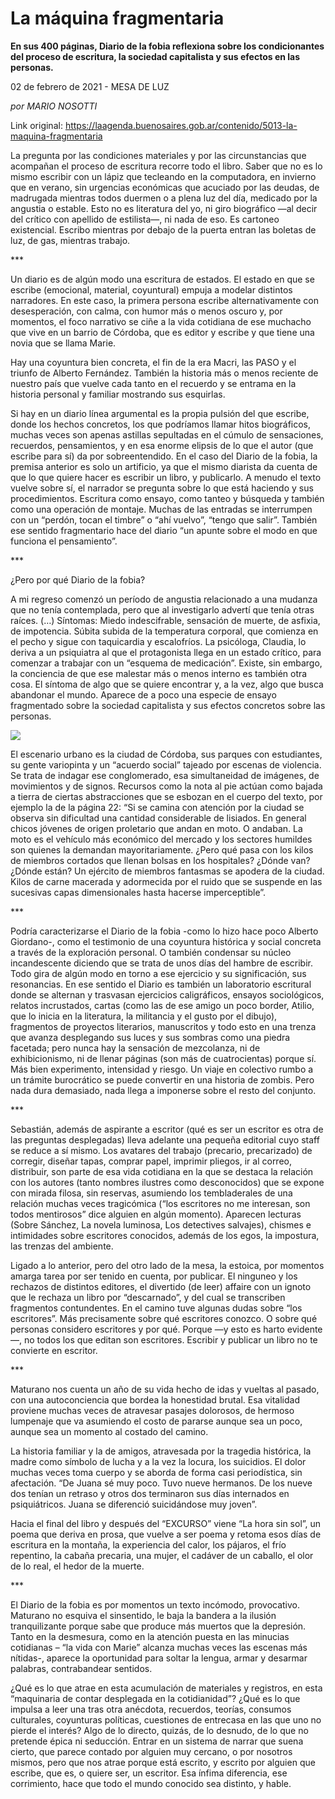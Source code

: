 # La máquina fragmentaria

**En sus 400 páginas, Diario de la fobia reflexiona sobre los condicionantes del proceso de escritura, la sociedad capitalista y sus efectos en las personas.**

02 de febrero de 2021 - MESA DE LUZ

_por MARIO NOSOTTI_

Link original: https://laagenda.buenosaires.gob.ar/contenido/5013-la-maquina-fragmentaria



La pregunta por las condiciones materiales y por las circunstancias que acompañan el proceso de escritura recorre todo el libro. Saber que no es lo mismo escribir con un lápiz que tecleando en la computadora, en invierno que en verano, sin urgencias económicas que acuciado por las deudas, de madrugada mientras todos duermen o a plena luz del día, medicado por la angustia o estable. Esto no es literatura del yo, ni giro biográfico —al decir del crítico con apellido de estilista—, ni nada de eso. Es cartoneo existencial. Escribo mientras por debajo de la puerta entran las boletas de luz, de gas, mientras trabajo.




\*\*\*




Un diario es de algún modo una escritura de estados. El estado en que se escribe (emocional, material, coyuntural) empuja a modelar distintos narradores. En este caso, la primera persona escribe alternativamente con desesperación, con calma, con humor más o menos oscuro y, por momentos, el foco narrativo se ciñe a la vida cotidiana de ese muchacho que vive en un barrio de Córdoba, que es editor y escribe y que tiene una novia que se llama Marie.




Hay una coyuntura bien concreta, el fin de la era Macri, las PASO y el triunfo de Alberto Fernández. También la historia más o menos reciente de nuestro país que vuelve cada tanto en el recuerdo y se entrama en la historia personal y familiar mostrando sus esquirlas.




Si hay en un diario línea argumental es la propia pulsión del que escribe, donde los hechos concretos, los que podríamos llamar hitos biográficos, muchas veces son apenas astillas sepultadas en el cúmulo de sensaciones, recuerdos, pensamientos, y en esa enorme elipsis de lo que el autor (que escribe para sí) da por sobreentendido. En el caso del Diario de la fobia, la premisa anterior es solo un artificio, ya que el mismo diarista da cuenta de que lo que quiere hacer es escribir un libro, y publicarlo. A menudo el texto vuelve sobre sí, el narrador se pregunta sobre lo que está haciendo y sus procedimientos. Escritura como ensayo, como tanteo y búsqueda y también como una operación de montaje. Muchas de las entradas se interrumpen con un “perdón, tocan el timbre” o “ahí vuelvo”, “tengo que salir”. También ese sentido fragmentario hace del diario “un apunte sobre el modo en que funciona el pensamiento”.




\*\*\*




¿Pero por qué Diario de la fobia?




A mi regreso comenzó un período de angustia relacionado a una mudanza que no tenía contemplada, pero que al investigarlo advertí que tenía otras raíces. (…) Síntomas: Miedo indescifrable, sensación de muerte, de asfixia, de impotencia. Súbita subida de la temperatura corporal, que comienza en el pecho y sigue con taquicardia y escalofríos. La psicóloga, Claudia, lo deriva a un psiquiatra al que el protagonista llega en un estado crítico, para comenzar a trabajar con un “esquema de medicación”. Existe, sin embargo, la conciencia de que ese malestar más o menos interno es también otra cosa. El síntoma de algo que se quiere encontrar y, a la vez, algo que busca abandonar el mundo. Aparece de a poco una especie de ensayo fragmentado sobre la sociedad capitalista y sus efectos concretos sobre las personas.




![](https://cdn.flowlikemusic.com/files/images/45649/6ee74801-3f60-4d1e-b362-e885c5edfe22.jpeg)




El escenario urbano es la ciudad de Córdoba, sus parques con estudiantes, su gente variopinta y un “acuerdo social” tajeado por escenas de violencia. Se trata de indagar ese conglomerado, esa simultaneidad de imágenes, de movimientos y de signos. Recursos como la nota al pie actúan como bajada a tierra de ciertas abstracciones que se esbozan en el cuerpo del texto, por ejemplo la de la página 22: “Si se camina con atención por la ciudad se observa sin dificultad una cantidad considerable de lisiados. En general chicos jóvenes de origen proletario que andan en moto. O andaban. La moto es el vehículo más económico del mercado y los sectores humildes son quienes la demandan mayoritariamente. ¿Pero qué pasa con los kilos de miembros cortados que llenan bolsas en los hospitales? ¿Dónde van? ¿Dónde están? Un ejército de miembros fantasmas se apodera de la ciudad. Kilos de carne macerada y adormecida por el ruido que se suspende en las sucesivas capas dimensionales hasta hacerse imperceptible”.




\*\*\*




Podría caracterizarse el Diario de la fobia -como lo hizo hace poco Alberto Giordano-, como el testimonio de una coyuntura histórica y social concreta a través de la exploración personal. O también condensar su núcleo incandescente diciendo que se trata de unos días del hambre de escribir. Todo gira de algún modo en torno a ese ejercicio y su significación, sus resonancias. En ese sentido el Diario es también un laboratorio escritural donde se alternan y trasvasan ejercicios caligráficos, ensayos sociológicos, relatos incrustados, cartas (como las de ese amigo un poco border, Atilio, que lo inicia en la literatura, la militancia y el gusto por el dibujo), fragmentos de proyectos literarios, manuscritos y todo esto en una trenza que avanza desplegando sus luces y sus sombras como una piedra facetada; pero nunca hay la sensación de mezcolanza, ni de exhibicionismo, ni de llenar páginas (son más de cuatrocientas) porque sí. Más bien experimento, intensidad y riesgo. Un viaje en colectivo rumbo a un trámite burocrático se puede convertir en una historia de zombis. Pero nada dura demasiado, nada llega a imponerse sobre el resto del conjunto.




\*\*\*




Sebastián, además de aspirante a escritor (qué es ser un escritor es otra de las preguntas desplegadas) lleva adelante una pequeña editorial cuyo staff se reduce a sí mismo. Los avatares del trabajo (precario, precarizado) de corregir, diseñar tapas, comprar papel, imprimir pliegos, ir al correo, distribuir, son parte de esa vida cotidiana en la que se destaca la relación con los autores (tanto nombres ilustres como desconocidos) que se expone con mirada filosa, sin reservas, asumiendo los tembladerales de una relación muchas veces tragicómica (“los escritores no me interesan, son todos mentirosos” dice alguien en algún momento). Aparecen lecturas (Sobre Sánchez, La novela luminosa, Los detectives salvajes), chismes e intimidades sobre escritores conocidos, además de los egos, la impostura, las trenzas del ambiente.




Ligado a lo anterior, pero del otro lado de la mesa, la estoica, por momentos amarga tarea por ser tenido en cuenta, por publicar. El ninguneo y los rechazos de distintos editores, el divertido (de leer) affaire con un ignoto que le rechaza un libro por “descarnado”, y del cual se transcriben fragmentos contundentes. En el camino tuve algunas dudas sobre “los escritores”. Más precisamente sobre qué escritores conozco. O sobre qué personas considero escritores y por qué. Porque —y esto es harto evidente—, no todos los que editan son escritores. Escribir y publicar un libro no te convierte en escritor.




\*\*\*




Maturano nos cuenta un año de su vida hecho de idas y vueltas al pasado, con una autoconciencia que bordea la honestidad brutal. Esa vitalidad proviene muchas veces de atravesar pasajes dolorosos, de hermoso lumpenaje que va asumiendo el costo de pararse aunque sea un poco, aunque sea un momento al costado del camino.




La historia familiar y la de amigos, atravesada por la tragedia histórica, la madre como símbolo de lucha y a la vez la locura, los suicidios. El dolor muchas veces toma cuerpo y se aborda de forma casi periodística, sin afectación. “De Juana sé muy poco. Tuvo nueve hermanos. De los nueve dos tenían un retraso y otros dos terminaron sus días internados en psiquiátricos. Juana se diferenció suicidándose muy joven”.




Hacia el final del libro y después del “EXCURSO” viene “La hora sin sol”, un poema que deriva en prosa, que vuelve a ser poema y retoma esos días de escritura en la montaña, la experiencia del calor, los pájaros, el frío repentino, la cabaña precaria, una mujer, el cadáver de un caballo, el olor de lo real, el hedor de la muerte.




\*\*\*




El Diario de la fobia es por momentos un texto incómodo, provocativo. Maturano no esquiva el sinsentido, le baja la bandera a la ilusión tranquilizante porque sabe que produce más muertos que la depresión. Tanto en la desmesura, como en la atención puesta en las minucias cotidianas – “la vida con Marie” alcanza muchas veces las escenas más nítidas-, aparece la oportunidad para soltar la lengua, armar y desarmar palabras, contrabandear sentidos.




¿Qué es lo que atrae en esta acumulación de materiales y registros, en esta “maquinaria de contar desplegada en la cotidianidad”? ¿Qué es lo que impulsa a leer una tras otra anécdota, recuerdos, teorías, consumos culturales, coyunturas políticas, cuestiones de entrecasa en las que uno no pierde el interés? Algo de lo directo, quizás, de lo desnudo, de lo que no pretende épica ni seducción. Entrar en un sistema de narrar que suena cierto, que parece contado por alguien muy cercano, o por nosotros mismos, pero que nos atrae porque está escrito, y escrito por alguien que escribe, que es, o quiere ser, un escritor. Esa ínfima diferencia, ese corrimiento, hace que todo el mundo conocido sea distinto, y hable.



